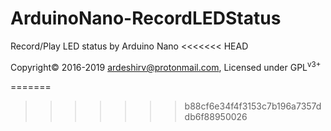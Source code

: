 # ArduinoNano-RecordLEDStatus
Record/Play LED status by Arduino Nano
<<<<<<< HEAD
<p>
  Copyright&copy; 2016-2019 <a href="mailto:ardeshirv@protonmail.com" alt="email">ardeshirv@protonmail.com</a>, Licensed under GPL<sup>v3+</sup>
<p/>
=======
 
>>>>>>> b88cf6e34f4f3153c7b196a7357ddb6f88950026
